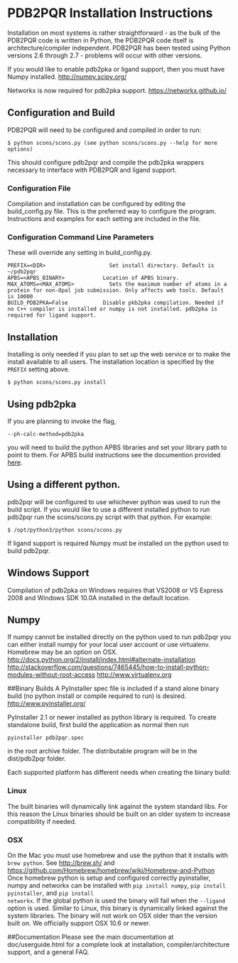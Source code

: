 # PDB2PQR Installation Instructions

Installation on most systems is rather straightforward - as the bulk of the PDB2PQR code is written in Python, the PDB2PQR code itself is architecture/compiler independent. PDB2PQR has been tested using Python versions 2.6 through 2.7 - problems will occur with other versions.

If you would like to enable pdb2pka or ligand support, then you must have Numpy installed.
http://numpy.scipy.org/

Networkx is now required for pdb2pka support.
https://networkx.github.io/

## Configuration and Build
PDB2PQR will need to be configured and compiled in order to run:

	$ python scons/scons.py (see python scons/scons.py --help for more options)

This should configure pdb2pqr and compile the pdb2pka wrappers necessary to interface with PDB2PQR and ligand support.

### Configuration File
Compilation and installation can be configured by editing the build_config.py file.
This is the preferred way to configure the program.
Instructions and examples for each setting are included in the file.

### Configuration Command Line Parameters
These will override any setting in build_config.py.

	PREFIX=<DIR>                	Set install directory. Default is ~/pdb2pqr
	APBS=<APBS_BINARY>            Location of APBS binary.
	MAX_ATOMS=<MAX_ATOMS>			Sets the maximum number of atoms in a protein for non-Opal job submission. Only affects web tools. Default is 10000
	BUILD_PDB2PKA=False           Disable pkb2pka compilation. Needed if no C++ compiler is installed or numpy is not installed. pdb2pka is required for ligand support.

## Installation
Installing is only needed if you plan to set up the web service or to make the install available to all users.
The installation location is specified by the <code>PREFIX</code> setting above.

 	$ python scons/scons.py install

## Using pdb2pka
If you are planning to invoke the flag,

	--ph-calc-method=pdb2pka

you will need to build the python APBS libraries and set your library path to point to them.  For APBS build instructions see the documention provided [here](../apbs/README.md).

## Using a different python.
pdb2pqr will be configured to use whichever python was used to run the build script.
If you would like to use a different installed python to run pdb2pqr run the scons/scons.py script with that python.
For example:

 	$ /opt/python3/python scons/scons.py

If ligand support is required Numpy must be installed on the python used to build pdb2pqr.

## Windows Support
Compilation of pdb2pka on Windows requires that VS2008 or VS Express 2008 and Windows SDK 10.0A installed in the default location.

## Numpy
If numpy cannot be installed directly on the python used to run pdb2pqr you can either install numpy for your local user account or use virtualenv. Homebrew may be an option on OSX.
http://docs.python.org/2/install/index.html#alternate-installation
http://stackoverflow.com/questions/7465445/how-to-install-python-modules-without-root-access
http://www.virtualenv.org

##Binary Builds
A PyInstaller spec file is included if a stand alone binary build (no python install or compile required to run) is desired.
http://www.pyinstaller.org/

PyInstaller 2.1 or newer installed as python library is required.
To create standalone build, first build the application as normal then run

	pyinstaller pdb2pqr.spec

in the root archive folder. The distributable program will be in the dist/pdb2pqr folder.

Each supported platform has different needs when creating the binary build:

### Linux
The built binaries will dynamically link against the system standard libs.
For this reason the Linux binaries should be built on an older system to increase compatibility if needed.

### OSX
On the Mac you must use homebrew and use the python that it installs with <code>brew python</code>. See http://brew.sh/ and https://github.com/Homebrew/homebrew/wiki/Homebrew-and-Python
Once homebrew python is setup and configured correctly pyinstaller, numpy and networkx can be installed with <code>pip install numpy</code>, <code>pip install pyinstaller</code>, and <code>pip install networkx</code>.
If the global python is used the binary will fail when the <code>--ligand</code> option is used.
Similar to Linux, this binary is dynamically linked against the system libraries. The binary will not work on OSX older than the version built on.
We officially support OSX 10.6 or newer.

##Documentation
Please see the main documentation at doc/userguide.html for a complete
look at installation, compiler/architecture support, and a general FAQ.
